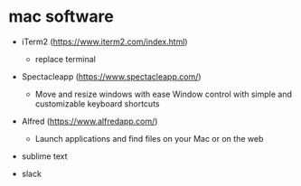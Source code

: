 # mac software

- iTerm2 (https://www.iterm2.com/index.html)
	- replace terminal

- Spectacleapp (https://www.spectacleapp.com/)
	- Move and resize windows with ease Window control with simple and customizable keyboard shortcuts

- Alfred (https://www.alfredapp.com/)
	- Launch applications and find files on your Mac or on the web

- sublime text

- slack
